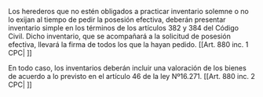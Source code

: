 Los herederos que no estén obligados a practicar inventario solemne o no lo exijan al tiempo de pedir la posesión efectiva, deberán presentar inventario simple en los términos de los artículos 382 y 384 del Código Civil. Dicho inventario, que se acompañará a la solicitud de posesión efectiva, llevará la firma de todos los que la hayan pedido. [[Art. 880 inc. 1 CPC| ]]

En todo caso, los inventarios deberán incluir una valoración de los bienes de acuerdo a lo previsto en el artículo 46 de la ley Nº16.271. [[Art. 880 inc. 2 CPC| ]]